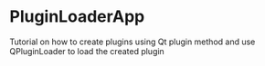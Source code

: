 # PluginLoaderApp

Tutorial on how to create plugins using Qt plugin method and use QPluginLoader to load the created plugin
